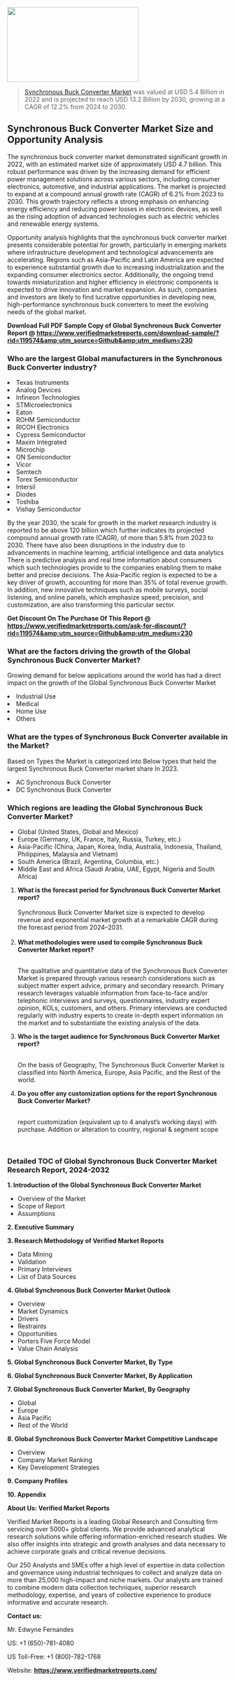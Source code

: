 <img src="https://ffe5etoiles.com/wp-content/uploads/2024/12/MST1-300x171.png" alt="" width="300" height="171" class="alignnone size-medium wp-image-20088" /><blockquote><p><p><a href="https://www.verifiedmarketreports.com/download-sample/?rid=119574&utm_source=Github&utm_medium=230" target="_blank">Synchronous Buck Converter Market</a> was valued at USD 5.4 Billion in 2022 and is projected to reach USD 13.2 Billion by 2030, growing at a CAGR of 12.2% from 2024 to 2030.</p></blockquote><p><h2>Synchronous Buck Converter Market Size and Opportunity Analysis</h2><p>The synchronous buck converter market demonstrated significant growth in 2022, with an estimated market size of approximately USD 4.7 billion. This robust performance was driven by the increasing demand for efficient power management solutions across various sectors, including consumer electronics, automotive, and industrial applications. The market is projected to expand at a compound annual growth rate (CAGR) of 6.2% from 2023 to 2030. This growth trajectory reflects a strong emphasis on enhancing energy efficiency and reducing power losses in electronic devices, as well as the rising adoption of advanced technologies such as electric vehicles and renewable energy systems.</p><p>Opportunity analysis highlights that the synchronous buck converter market presents considerable potential for growth, particularly in emerging markets where infrastructure development and technological advancements are accelerating. Regions such as Asia-Pacific and Latin America are expected to experience substantial growth due to increasing industrialization and the expanding consumer electronics sector. Additionally, the ongoing trend towards miniaturization and higher efficiency in electronic components is expected to drive innovation and market expansion. As such, companies and investors are likely to find lucrative opportunities in developing new, high-performance synchronous buck converters to meet the evolving needs of the global market.</p></p><p class=""><strong>Download Full PDF Sample Copy of Global Synchronous Buck Converter Report @ <a href="https://www.verifiedmarketreports.com/download-sample/?rid=119574&amp;utm_source=Github&amp;utm_medium=230" target="_blank">https://www.verifiedmarketreports.com/download-sample/?rid=119574&amp;utm_source=Github&amp;utm_medium=230</a></strong></p><h3 id="" class="">Who are the largest Global manufacturers in the Synchronous Buck Converter industry?</h3><p><li>Texas Instruments</li><li> Analog Devices</li><li> Infineon Technologies</li><li> STMicroelectronics</li><li> Eaton</li><li> ROHM Semiconductor</li><li> RICOH Electronics</li><li> Cypress Semiconductor</li><li> Maxim Integrated</li><li> Microchip</li><li> ON Semiconductor</li><li> Vicor</li><li> Semtech</li><li> Torex Semiconductor</li><li> Intersil</li><li> Diodes</li><li> Toshiba</li><li> Vishay Semiconductor</li></p><div class=""><div class="" dir="" data-message-author-role="" data-message-id="" data-message-model-slug=""><div class=""><div class=""><div class=""><div class="" dir="" data-message-author-role="" data-message-id="" data-message-model-slug=""><div class=""><div class=""><p>By the year 2030, the scale for growth in the market research industry is reported to be above 120 billion which further indicates its projected compound annual growth rate (CAGR), of more than 5.8% from 2023 to 2030. There have also been disruptions in the industry due to advancements in machine learning, artificial intelligence and data analytics There is predictive analysis and real time information about consumers which such technologies provide to the companies enabling them to make better and precise decisions. The Asia-Pacific region is expected to be a key driver of growth, accounting for more than 35% of total revenue growth. In addition, new innovative techniques such as mobile surveys, social listening, and online panels, which emphasize speed, precision, and customization, are also transforming this particular sector.</p><p><strong>Get Discount On The Purchase Of This Report @&nbsp; <a href="https://www.verifiedmarketreports.com/ask-for-discount/?rid=119574&amp;utm_source=Github&amp;utm_medium=230" target="_blank">https://www.verifiedmarketreports.com/ask-for-discount/?rid=119574&amp;utm_source=Github&amp;utm_medium=230</a></strong></p></div></div></div></div></div></div></div></div><h3 id="" class="">What are the factors driving the growth of the Global Synchronous Buck Converter Market?</h3><p id="" class="">Growing demand for below applications around the world has had a direct impact on the growth of the Global Synchronous Buck Converter Market</p><p id="" class=""><li>Industrial Use</li><li> Medical</li><li> Home Use</li><li> Others</li></p><h3 id="" class="">What are the types of Synchronous Buck Converter available in the Market?</h3><p id="" class="">Based on Types the Market is categorized into Below types that held the largest Synchronous Buck Converter market share In 2023.</p><p id="" class=""><li>AC Synchronous Buck Converter</li><li> DC Synchronous Buck Converter</li></p><h3 id="" class="">Which regions are leading the Global Synchronous Buck Converter Market?</h3><ul><li>Global (United States, Global and Mexico)</li><li>Europe (Germany, UK, France, Italy, Russia, Turkey, etc.)</li><li>Asia-Pacific (China, Japan, Korea, India, Australia, Indonesia, Thailand, Philippines, Malaysia and Vietnam)</li><li>South America (Brazil, Argentina, Columbia, etc.)</li><li>Middle East and Africa (Saudi Arabia, UAE, Egypt, Nigeria and South Africa)</li></ul><p><ol><li><strong>What is the forecast period for Synchronous Buck Converter Market report?<br /></strong><br /><span data-sheets-root="1" data-sheets-value="{&quot;1&quot;:2,&quot;2&quot;:&quot;XXXX size is expected to develop revenue and exponential market growth at a remarkable CAGR during the forecast period from 2024&ndash;2030.&quot;}" data-sheets-userformat="{&quot;2&quot;:12674,&quot;4&quot;:{&quot;1&quot;:2,&quot;2&quot;:16776960},&quot;10&quot;:2,&quot;11&quot;:0,&quot;15&quot;:&quot;Arial&quot;,&quot;16&quot;:12}">Synchronous Buck Converter Market size is expected to develop revenue and exponential market growth at a remarkable CAGR during the forecast period from 2024&ndash;2031.</span><br /><br /></li><li><strong>What methodologies were used to compile Synchronous Buck Converter Market report?<br /><br /></strong><p>The qualitative and quantitative data of the&nbsp;Synchronous Buck Converter Market is prepared through various research considerations such as subject matter expert advice, primary and secondary research. Primary research leverages valuable information from face-to-face and/or telephonic interviews and surveys, questionnaires, industry expert opinion, KOLs, customers, and others. Primary interviews are conducted regularly with industry experts to create in-depth expert information on the market and to substantiate the existing analysis of the data.&nbsp;</p></li><li><strong>Who is the target audience for Synchronous Buck Converter Market report?<br /><br /></strong><p>On the basis of Geography, The&nbsp;Synchronous Buck Converter Market is classified into North America, Europe, Asia Pacific, and the Rest of the world.</p></li><li><strong>Do you offer any customization options for the report Synchronous Buck Converter Market?<br /><br /></strong><p>report customization (equivalent up to 4 analyst&rsquo;s working days) with purchase. Addition or alteration to country, regional &amp; segment scope</p><p>&nbsp;</p></li></ol></p><h3 id="" class="">Detailed TOC of Global Synchronous Buck Converter Market Research Report, 2024-2032</h3><p id="" class=""><strong>1. Introduction of the Global Synchronous Buck Converter Market</strong></p><ul><li>Overview of the Market</li><li>Scope of Report</li><li>Assumptions</li></ul><p id="" class=""><strong>2. Executive Summary</strong></p><p id="" class=""><strong>3. Research Methodology of&nbsp;Verified Market Reports</strong></p><ul><li>Data Mining</li><li>Validation</li><li>Primary Interviews</li><li>List of Data Sources</li></ul><p id="" class=""><strong>4. Global Synchronous Buck Converter Market Outlook</strong></p><ul><li>Overview</li><li>Market Dynamics</li><li>Drivers</li><li>Restraints</li><li>Opportunities</li><li>Porters Five Force Model</li><li>Value Chain Analysis</li></ul><p id="" class=""><strong>5. Global Synchronous Buck Converter Market, By&nbsp;Type</strong></p><p id="" class=""><strong>6. Global Synchronous Buck Converter Market, By Application</strong></p><p id="" class=""><strong>7. Global Synchronous Buck Converter Market, By Geography</strong></p><ul><li>Global</li><li>Europe</li><li>Asia Pacific</li><li>Rest of the World</li></ul><p id="" class=""><strong>8. Global Synchronous Buck Converter Market Competitive Landscape</strong></p><ul><li>Overview</li><li>Company Market Ranking</li><li>Key Development Strategies</li></ul><p id="" class=""><strong>9. Company Profiles</strong></p><p id="" class=""><strong>10. Appendix</strong></p><p id="" class=""><strong>About Us: Verified Market Reports</strong></p><p id="" class="">Verified Market Reports is a leading Global Research and Consulting firm servicing over 5000+ global clients. We provide advanced analytical research solutions while offering information-enriched research studies. We also offer insights into strategic and growth analyses and data necessary to achieve corporate goals and critical revenue decisions.</p><p id="" class="">Our 250 Analysts and SMEs offer a high level of expertise in data collection and governance using industrial techniques to collect and analyze data on more than 25,000 high-impact and niche markets. Our analysts are trained to combine modern data collection techniques, superior research methodology, expertise, and years of collective experience to produce informative and accurate research.</p><p id="" class=""><strong>Contact us:</strong></p><p id="" class="">Mr. Edwyne Fernandes</p><p id="" class="">US: +1 (650)-781-4080</p><p id="" class="">US Toll-Free: +1 (800)-782-1768</p><p id="" class="">Website: <a target="" data-test-app-aware-link=""><strong>https://www.verifiedmarketreports.com/</strong></a></p>
